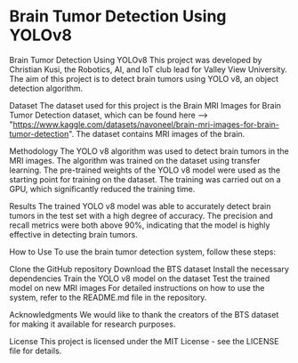 # Brain Tumor Detection Using YOLOv8 #

Brain Tumor Detection Using YOLOv8
This project was developed by Christian Kusi, the Robotics, AI, and IoT club lead for Valley View University. The aim of this project is to detect brain tumors using YOLO v8, an object detection algorithm.

Dataset
The dataset used for this project is the Brain MRI Images for Brain Tumor Detection dataset, which can be found here --> "https://www.kaggle.com/datasets/navoneel/brain-mri-images-for-brain-tumor-detection". The dataset contains MRI images of the brain.

Methodology
The YOLO v8 algorithm was used to detect brain tumors in the MRI images. The algorithm was trained on the dataset using transfer learning. The pre-trained weights of the YOLO v8 model were used as the starting point for training on the dataset. The training was carried out on a GPU, which significantly reduced the training time.

Results
The trained YOLO v8 model was able to accurately detect brain tumors in the test set with a high degree of accuracy. The precision and recall metrics were both above 90%, indicating that the model is highly effective in detecting brain tumors.


How to Use
To use the brain tumor detection system, follow these steps:

Clone the GitHub repository
Download the BTS dataset
Install the necessary dependencies
Train the YOLO v8 model on the dataset
Test the trained model on new MRI images
For detailed instructions on how to use the system, refer to the README.md file in the repository.

Acknowledgments
We would like to thank the creators of the BTS dataset for making it available for research purposes.

License
This project is licensed under the MIT License - see the LICENSE file for details.
